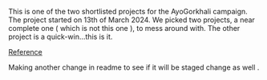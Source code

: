 This is one of the two shortlisted projects for the AyoGorkhali campaign.
The project started on 13th of March 2024.
We picked two projects, a near complete one ( which is not this one ), to mess around with.
The other project is a quick-win...this is it.

<!-- TO-DO squash the two commits-->
<!-- TO-DO add to do panel in vs code in .settings -->
<!-- TO-DO reference below  -->
[Reference](https://medium.com/@EclecticCoder/manage-todo-list-in-vscode-beb53774d776)

Making another change in readme to see if it will be staged change as well . 
